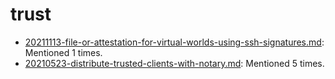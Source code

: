 # trust
- [20211113-file-or-attestation-for-virtual-worlds-using-ssh-signatures.md](http://127.0.0.1:5002/view_item/dc594aa5ecb05159c0d68fd1d3a0c6beb12e28ceedda68452a8799dae6922411): Mentioned 1 times.
- [20210523-distribute-trusted-clients-with-notary.md](http://127.0.0.1:5002/view_item/d222f3d923ab3c3c39a37f9277babf19732ed6694b3416669d39a8fc84fadf1c): Mentioned 5 times.
